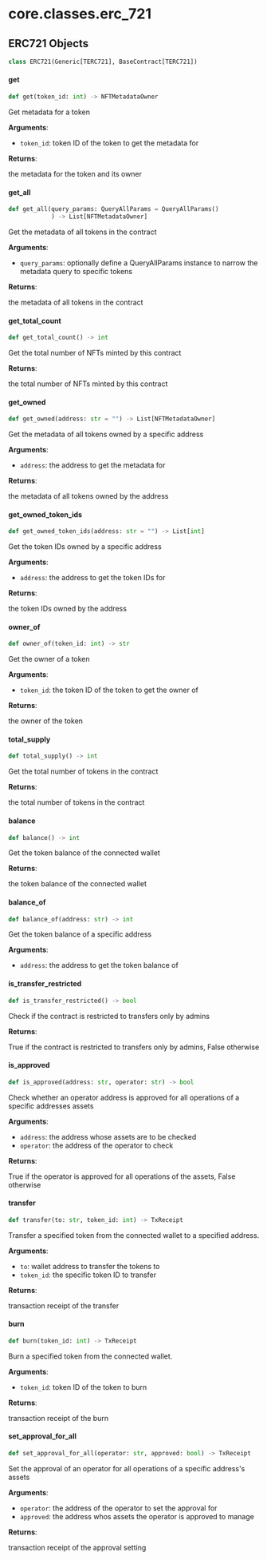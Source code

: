 <a id="core.classes.erc_721"></a>

# core.classes.erc\_721

<a id="core.classes.erc_721.ERC721"></a>

## ERC721 Objects

```python
class ERC721(Generic[TERC721], BaseContract[TERC721])
```

<a id="core.classes.erc_721.ERC721.get"></a>

#### get

```python
def get(token_id: int) -> NFTMetadataOwner
```

Get metadata for a token

**Arguments**:

- `token_id`: token ID of the token to get the metadata for

**Returns**:

the metadata for the token and its owner

<a id="core.classes.erc_721.ERC721.get_all"></a>

#### get\_all

```python
def get_all(query_params: QueryAllParams = QueryAllParams()
            ) -> List[NFTMetadataOwner]
```

Get the metadata of all tokens in the contract

**Arguments**:

- `query_params`: optionally define a QueryAllParams instance to narrow the metadata query to specific tokens

**Returns**:

the metadata of all tokens in the contract

<a id="core.classes.erc_721.ERC721.get_total_count"></a>

#### get\_total\_count

```python
def get_total_count() -> int
```

Get the total number of NFTs minted by this contract

**Returns**:

the total number of NFTs minted by this contract

<a id="core.classes.erc_721.ERC721.get_owned"></a>

#### get\_owned

```python
def get_owned(address: str = "") -> List[NFTMetadataOwner]
```

Get the metadata of all tokens owned by a specific address

**Arguments**:

- `address`: the address to get the metadata for

**Returns**:

the metadata of all tokens owned by the address

<a id="core.classes.erc_721.ERC721.get_owned_token_ids"></a>

#### get\_owned\_token\_ids

```python
def get_owned_token_ids(address: str = "") -> List[int]
```

Get the token IDs owned by a specific address

**Arguments**:

- `address`: the address to get the token IDs for

**Returns**:

the token IDs owned by the address

<a id="core.classes.erc_721.ERC721.owner_of"></a>

#### owner\_of

```python
def owner_of(token_id: int) -> str
```

Get the owner of a token

**Arguments**:

- `token_id`: the token ID of the token to get the owner of

**Returns**:

the owner of the token

<a id="core.classes.erc_721.ERC721.total_supply"></a>

#### total\_supply

```python
def total_supply() -> int
```

Get the total number of tokens in the contract

**Returns**:

the total number of tokens in the contract

<a id="core.classes.erc_721.ERC721.balance"></a>

#### balance

```python
def balance() -> int
```

Get the token balance of the connected wallet

**Returns**:

the token balance of the connected wallet

<a id="core.classes.erc_721.ERC721.balance_of"></a>

#### balance\_of

```python
def balance_of(address: str) -> int
```

Get the token balance of a specific address

**Arguments**:

- `address`: the address to get the token balance of

<a id="core.classes.erc_721.ERC721.is_transfer_restricted"></a>

#### is\_transfer\_restricted

```python
def is_transfer_restricted() -> bool
```

Check if the contract is restricted to transfers only by admins

**Returns**:

True if the contract is restricted to transfers only by admins, False otherwise

<a id="core.classes.erc_721.ERC721.is_approved"></a>

#### is\_approved

```python
def is_approved(address: str, operator: str) -> bool
```

Check whether an operator address is approved for all operations of a specific addresses assets

**Arguments**:

- `address`: the address whose assets are to be checked
- `operator`: the address of the operator to check

**Returns**:

True if the operator is approved for all operations of the assets, False otherwise

<a id="core.classes.erc_721.ERC721.transfer"></a>

#### transfer

```python
def transfer(to: str, token_id: int) -> TxReceipt
```

Transfer a specified token from the connected wallet to a specified address.

**Arguments**:

- `to`: wallet address to transfer the tokens to
- `token_id`: the specific token ID to transfer

**Returns**:

transaction receipt of the transfer

<a id="core.classes.erc_721.ERC721.burn"></a>

#### burn

```python
def burn(token_id: int) -> TxReceipt
```

Burn a specified token from the connected wallet.

**Arguments**:

- `token_id`: token ID of the token to burn

**Returns**:

transaction receipt of the burn

<a id="core.classes.erc_721.ERC721.set_approval_for_all"></a>

#### set\_approval\_for\_all

```python
def set_approval_for_all(operator: str, approved: bool) -> TxReceipt
```

Set the approval of an operator for all operations of a specific address's assets

**Arguments**:

- `operator`: the address of the operator to set the approval for
- `approved`: the address whos assets the operator is approved to manage

**Returns**:

transaction receipt of the approval setting

